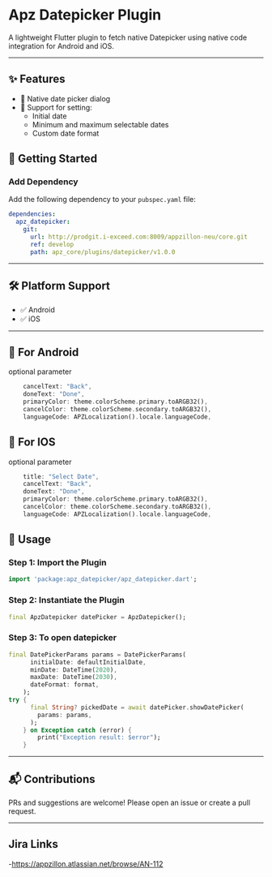 #  Apz Datepicker Plugin

A lightweight Flutter plugin to fetch native Datepicker using native code integration for Android and iOS. 

---

## ✨ Features

- 🚀 Native date picker dialog
- 📆 Support for setting:
  - Initial date
  - Minimum and maximum selectable dates
  - Custom date format

## 🚀 Getting Started


###  Add Dependency

Add the following dependency to your `pubspec.yaml` file:

```yaml
dependencies:
  apz_datepicker:
    git:
      url: http://prodgit.i-exceed.com:8009/appzillon-neu/core.git
      ref: develop
      path: apz_core/plugins/datepicker/v1.0.0
```

---

## 🛠 Platform Support

- ✅ Android
- ✅ iOS

---

## 🔐 For Android

optional parameter 
```dart
    cancelText: "Back",
    doneText: "Done",
    primaryColor: theme.colorScheme.primary.toARGB32(),
    cancelColor: theme.colorScheme.secondary.toARGB32(),
    languageCode: APZLocalization().locale.languageCode,
```


## 🔐 For IOS

optional parameter 
```dart
    title: "Select Date",
    cancelText: "Back",
    doneText: "Done",
    primaryColor: theme.colorScheme.primary.toARGB32(),
    cancelColor: theme.colorScheme.secondary.toARGB32(),
    languageCode: APZLocalization().locale.languageCode,
```
## 📱 Usage

### Step 1: Import the Plugin

```dart
import 'package:apz_datepicker/apz_datepicker.dart';
```

### Step 2: Instantiate the Plugin

```dart
final ApzDatepicker datePicker = ApzDatepicker();
```

### Step 3: To open datepicker

```dart
final DatePickerParams params = DatePickerParams(
      initialDate: defaultInitialDate,
      minDate: DateTime(2020),
      maxDate: DateTime(2030),
      dateFormat: format,
    );
try {
      final String? pickedDate = await datePicker.showDatePicker(
        params: params,
      );
    } on Exception catch (error) {
        print("Exception result: $error");
    }
```

---

## 📬 Contributions

PRs and suggestions are welcome! Please open an issue or create a pull request.

---

## Jira Links
-https://appzillon.atlassian.net/browse/AN-112
